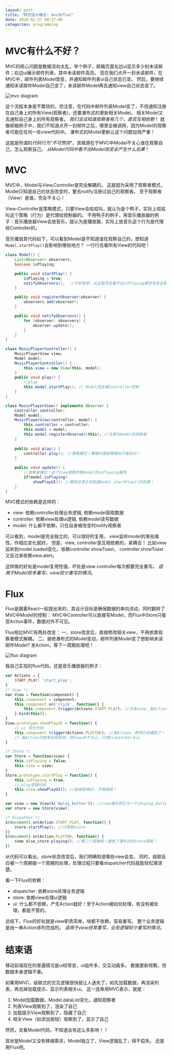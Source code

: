 ```yaml
---
layout: post
title: "网页设计模式: mvc与flux"
date: 2016-02-27 08:27:00
categories: programming
---
```


# MVC有什么不好？

MVC的核心问题是数据流向太乱，举个例子，邮箱页面左边ui显示多少封未读邮件；右边ui展示邮件列表，其中未读邮件高亮。
现在我们点开一封未读邮件，在MVC中，邮件列表Model改变，并通知邮件列表ui自己状态已变。
然后，要继续通知未读邮件Model自己变了，未读邮件Model再去通知view自己状态变了。

![mvc diagram]({{site.url}}/assets/images/mvc.jpg)

这个流程本身是不繁琐的，但注意，在代码中邮件列表Model变了，不但通知注册在自己身上的所有View(观察者)，还要瀑布式的更新相关Model。
相关Model又去通知自己身上的所有观察者。
*我们没法知道观察者有几个，是否互相依赖*！
就像邮箱例子中，我们不知道点开一封邮件之后，哪里会被调用，因为Model的观察者可能在任何一处view代码中。
瀑布式的Model更新让这个问题加倍严重！

这就是所谓的*代码行为"不可预测"*，其根源在于MVC中Model不关心谁在观察自己，怎么观察自己。
*从Model代码中看不出Model改变会产生什么后果*！

# MVC

MVC中，Model与View,Controller是完全解耦的。
这是因为采用了观察者模式，Model只知道自己的状态改变时，要去notify注册过自己的观察者。
至于观察者（View）是谁，完全不关心！



View-Controller是策略模式，只要View会呱呱叫，就认为是个鸭子，实际上呱呱叫这个策略（行为）是代理给控制器的。
不用鸭子的例子，用音乐播放器的例子：音乐播放器View会放音乐，就认为是播放器，实际上放音乐这个行为是代理给Controller的。

音乐播放其代码如下，可以看到Model是不知道谁在观察自己的，想知道`Model.startPlay()`会影响到哪些地方？
一行行去看所有View的代码吧！

```java
class Model() {
    List<Observer> observers;
    boolean isPlaying;

    public void startPlay() {
        isPlaying = true;
        notifyObservers();  //不好意思，从这里完全看不出isPlaying属性改变会影响哪些View!
    }

    public void registerObserver(observer) {
        observers.add(observer);
    }

    public void notifyObservers() {
        for (observer: observers) {
            observer.update();
        }
    }
}

class MusicPlayerController() {
    MusicPlayerView view;
    Model model;
    MusicPlayerController() {
        this.view = new View(this, model);
    }
    public void play() {
        //play
        this.model.startPlay(); // Model完全被Controller控制
    }
}

class MusicPlayerView() implements Observer {
    Controller controller;
    Model model;
    MusicPlayerView(controller, model) {
        this.controller = controller;
        this.model = model;
        this.model.registerObserver(this); //注册为model的观察者
    }
    
    public void play() {
        controller.play(); //策略模式！策略代理给策略执行者执行！
    }
    
    public void update() {
        //观察者模式！这个View观察的是model的isPlaying属性 
        if(model.isPlaying)
            showPlayUI(); //看到这里才会知道model.startPlay()的后果！
    }
}

```

MVC模式的依赖是这样的：

* view: 依赖controller处理业务逻辑, 依赖model获取数据
* controller: 依赖view处理ui逻辑, 依赖model读写数据
* model: 什么都不依赖，只在自身被改变时notify观察者

可以看到，model是完全独立的，可以很好的复用。
view监听model的某些属性，作相应变化就好。
但是，view, controller是互相依赖的，紧耦合！
比如view监听到model.loaded变化，依赖controller.showToast，
controller.showToast又反过来依赖view.alert。

这样做的好处是model复用性强，坏处是view controller每次都要完全重写。
*适用于Model较多重写，view较少重写的情况*。

# Flux

Flux是跟着React一起提出来的，其设计目标是确保数据的单向流动，同时翻转了MVC中Model的控制：
MVC中Controller可以直接写Model，而Flux中Store只接受Action事件，数据对外不可见。

Flux相比MVC有两处改变：
一、store改变后，直接修改相关view，不再依靠观察者模式解耦。
二、谢绝瀑布式的Model变动，邮件列表Model变了想影响未读邮件Model? 发Action，等下一周期处理吧！

![flux diagram]({{site.url}}/assets/images/flux.jpg)

我自己实现的flux代码，还是音乐播放器的例子：

```javascript
var Actions = {
    START_PLAY: 'start_play';
}
/* View */
var View = function(component) {
    this.component = component;
    this.component.on('click', function() {
        this.component.trigger(Actions.START_PLAY); //点击view，发Action，表明用户想开始播放！
    }.bind(this));
}
View.prototype.showPlayUI = function() {
    // ui 变化代码
    this.component.trigger(Actions.PLAYING); //发Action，表明已经播放了！
    // 发Action可能有后续影响，但View并不关心。只有Dispatcher关心
}

/* Store */
var Store = function(view) {
    this.isPlaying = false;
    this.view = view;
}
Store.prototype.startPlay = function() {
    this.isPlaying = true;
    // play逻辑代码
    this.view.showPlayUI(); //直接影响UI，不再困惑！
}

var view = new View($('#play_button')); //view被实例化为一个id=play_button的ui dom节点
var store = new Store(view);

/* Dispather */
$(document).on(Action.START_PLAY, function() {
    store.startPlay(); //只依赖store
})
$(document).on(Action.PLAYING, function() {
    some_else_store.playing(); //第二个周期啦！避免了瀑布式的store更新！
})
```

从代码可以看出，store状态改变后，我们明确知道哪些view会变。
同时，级联反应被一个周期接一个周期的处理，处理过程只要看dispatcher代码就能轻松理清楚。

看一下Flux的依赖：

* dispatcher: 依赖store处理业务逻辑
* store: 依赖view处理ui逻辑
* ui: 什么都不依赖，产生Action就好！至于Action被如何处理，有没有被处理，都是不管的。

总结下，Flux的好处就是view职责简单，啥都不依赖，容易重写。
整个业务逻辑是由一串Action序列完成的。
*适用于view经常重写，业务逻辑较少重写的情况*。

# 结束语
移动前端现在的普遍情况是ui经常变，ui组件多，交互动画多。
数据更新频繁，但数据本身逻辑不重。

如果用MVC，级联式的交互逻辑很快就让人迷失了。如先加载数据，再渲染列表，再去掉加载提示、显示列表相关ui。
这一连串用MVC表示，就是：

1. Model加载数据，Model.dataList变化，通知观察者
2. 列表View观察到了，渲染了自己
3. 加载提示View观察到了，隐藏了自己
4. 相关View（如添加按钮）观察到了，显示了自己

然而，去看Model代码，不知道会有这么多影响！！

现状是Model又没有移植需求，Model独立了，View逻辑乱了，得不偿失。
还是用Flux吧。
